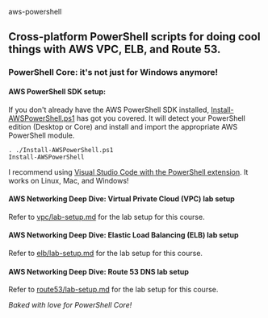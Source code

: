 aws-powershell

## Cross-platform PowerShell scripts for doing cool things with AWS VPC, ELB, and Route 53.
### PowerShell Core: it's not just for Windows anymore!

#### AWS PowerShell SDK setup:
If you don't already have the AWS PowerShell SDK installed, [Install-AWSPowerShell.ps1](Install-AWSPowerShell.ps1) has got you covered. It will detect your PowerShell edition (Desktop or Core) and install and import the appropriate AWS PowerShell module.
```
. ./Install-AWSPowerShell.ps1
Install-AWSPowerShell
```
I recommend using [Visual Studio Code with the PowerShell extension](https://benpiper.com/2017/08/visual-studio-code-as-a-powershell-integrated-scripting-environment/). It works on Linux, Mac, and Windows!

#### AWS Networking Deep Dive: Virtual Private Cloud (VPC) lab setup
Refer to [vpc/lab-setup.md](vpc/lab-setup.md) for the lab setup for this course.

#### AWS Networking Deep Dive: Elastic Load Balancing (ELB) lab setup
Refer to [elb/lab-setup.md](elb/lab-setup.md) for the lab setup for this course.

#### AWS Networking Deep Dive: Route 53 DNS lab setup
Refer to [route53/lab-setup.md](route53/lab-setup.md) for the lab setup for this course.

*Baked with love for PowerShell Core!*
